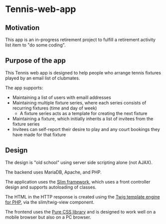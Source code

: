 # Tennis-web-app

## Motivation
This app is an in-progress retirement project to fulfill a retirement activity list item to "do some coding".

## Purpose of the app
This Tennis web app is designed to help people who arrange tennis fixtures played by an email list of clubmates.

The app supports:
- Maintaining a list of users with emaill addresses
- Maintaining multiple fixture series, where each series consists of recurring fixtures (time and day of week)
  - A fixture series acts as a template for creating the next fixture
- Maintaining a fixture, which initially inherits a list of invitees from the fixture series
 - Invitees can self-report their desire to play and any court bookings they have made for that fixture

## Design
The design is "old school" using server side scripting alone (not AJAX).

The backend uses MariaDB, Apache, and PHP.

The application uses the [Slim framework](https://www.slimframework.com/), which uses a front controller design and supports autoloading of classes.

The HTML in the HTTP response is created using the [Twig template engine for PHP](https://twig.symfony.com/), via the slim/twig-view component.

The frontend uses the [Pure CSS library](https://purecss.io/) and is designed to work well on a mobile browser but also on a PC browser.

